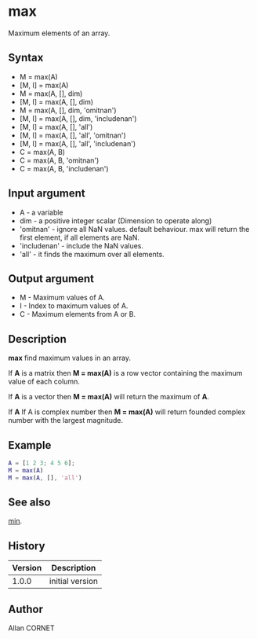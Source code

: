 

# max

Maximum elements of an array.

## Syntax

- M = max(A)
- [M, I] = max(A)
- M = max(A, [], dim)
- [M, I] = max(A, [], dim)
- M = max(A, [], dim, 'omitnan')
- [M, I] = max(A, [], dim, 'includenan')
- [M, I] = max(A, [], 'all')
- [M, I] = max(A, [], 'all', 'omitnan')
- [M, I] = max(A, [], 'all', 'includenan')
- C = max(A, B)
- C = max(A, B, 'omitnan')
- C = max(A, B, 'includenan')

## Input argument

 - A - a variable
 - dim - a positive integer scalar (Dimension to operate along)
 - 'omitnan' - ignore all NaN values. default behaviour. max will return the first element, if all elements are NaN.
 - 'includenan' - include the NaN values.
 - 'all' - it finds the maximum over all elements.

## Output argument

 - M - Maximum values of A.
 - I - Index to maximum values of A.
 - C - Maximum elements from A or B.

## Description


  <p><b>max</b> find maximum values in an array.</p>
  <p>If <b>A</b> is a matrix then <b>M = max(A)</b> is a row vector containing the maximum value of each column.</p>
  <p>If <b>A</b> is a vector then <b>M = max(A)</b> will return the maximum of <b>A</b>.</p>
  <p>If <b>A</b> If A is complex number then <b>M = max(A)</b> will return founded complex number with the largest magnitude.</p>


## Example

```matlab
A = [1 2 3; 4 5 6];
M = max(A)
M = max(A, [], 'all')
```

## See also

[min](min.md).
## History

|Version|Description|
|------|------|
|1.0.0|initial version|


## Author

Allan CORNET




